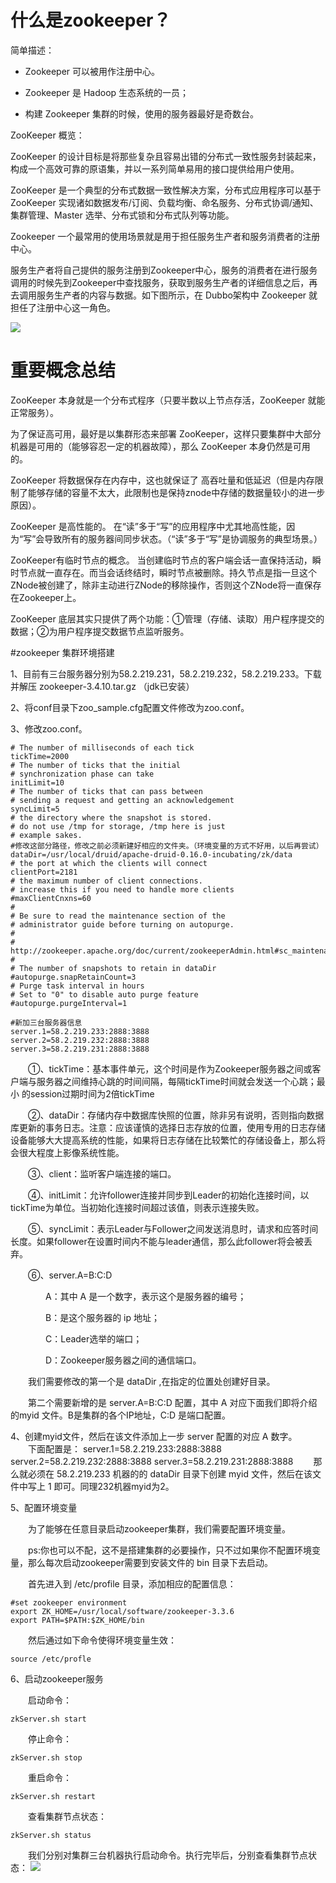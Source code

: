 # 什么是zookeeper？

简单描述：

- Zookeeper 可以被用作注册中心。

- Zookeeper 是 Hadoop 生态系统的一员；

* 构建 Zookeeper 集群的时候，使用的服务器最好是奇数台。

ZooKeeper 概览：

ZooKeeper 的设计目标是将那些复杂且容易出错的分布式一致性服务封装起来，构成一个高效可靠的原语集，并以一系列简单易用的接口提供给用户使用。

ZooKeeper 是一个典型的分布式数据一致性解决方案，分布式应用程序可以基于 ZooKeeper 实现诸如数据发布/订阅、负载均衡、命名服务、分布式协调/通知、集群管理、Master 选举、分布式锁和分布式队列等功能。

Zookeeper 一个最常用的使用场景就是用于担任服务生产者和服务消费者的注册中心。

服务生产者将自己提供的服务注册到Zookeeper中心，服务的消费者在进行服务调用的时候先到Zookeeper中查找服务，获取到服务生产者的详细信息之后，再去调用服务生产者的内容与数据。如下图所示，在 Dubbo架构中 Zookeeper 就担任了注册中心这一角色。


<img src="https://github.com/jiaming9844/hello-world/blob/master/zookeeper/img/1063359856-5b973176b0f9c_articlex.png"/>

# 重要概念总结

ZooKeeper 本身就是一个分布式程序（只要半数以上节点存活，ZooKeeper 就能正常服务）。

为了保证高可用，最好是以集群形态来部署 ZooKeeper，这样只要集群中大部分机器是可用的（能够容忍一定的机器故障），那么 ZooKeeper 本身仍然是可用的。

ZooKeeper 将数据保存在内存中，这也就保证了 高吞吐量和低延迟（但是内存限制了能够存储的容量不太大，此限制也是保持znode中存储的数据量较小的进一步原因）。

ZooKeeper 是高性能的。 在“读”多于“写”的应用程序中尤其地高性能，因为“写”会导致所有的服务器间同步状态。（“读”多于“写”是协调服务的典型场景。）

ZooKeeper有临时节点的概念。 当创建临时节点的客户端会话一直保持活动，瞬时节点就一直存在。而当会话终结时，瞬时节点被删除。持久节点是指一旦这个ZNode被创建了，除非主动进行ZNode的移除操作，否则这个ZNode将一直保存在Zookeeper上。

ZooKeeper 底层其实只提供了两个功能：①管理（存储、读取）用户程序提交的数据；②为用户程序提交数据节点监听服务。


#zookeeper 集群环境搭建

1、目前有三台服务器分别为58.2.219.231，58.2.219.232，58.2.219.233。下载并解压 zookeeper-3.4.10.tar.gz （jdk已安装）

2、将conf目录下zoo_sample.cfg配置文件修改为zoo.conf。

3、修改zoo.conf。

````
# The number of milliseconds of each tick
tickTime=2000
# The number of ticks that the initial
# synchronization phase can take
initLimit=10
# The number of ticks that can pass between
# sending a request and getting an acknowledgement
syncLimit=5
# the directory where the snapshot is stored.
# do not use /tmp for storage, /tmp here is just
# example sakes.
#修改这部分路径，修改之前必须新建好相应的文件夹。（环境变量的方式不好用，以后再尝试）
dataDir=/usr/local/druid/apache-druid-0.16.0-incubating/zk/data
# the port at which the clients will connect
clientPort=2181
# the maximum number of client connections.
# increase this if you need to handle more clients
#maxClientCnxns=60
#
# Be sure to read the maintenance section of the
# administrator guide before turning on autopurge.
#
# http://zookeeper.apache.org/doc/current/zookeeperAdmin.html#sc_maintenance
#
# The number of snapshots to retain in dataDir
#autopurge.snapRetainCount=3
# Purge task interval in hours
# Set to "0" to disable auto purge feature
#autopurge.purgeInterval=1

#新加三台服务器信息
server.1=58.2.219.233:2888:3888
server.2=58.2.219.232:2888:3888
server.3=58.2.219.231:2888:3888
````
　　①、tickTime：基本事件单元，这个时间是作为Zookeeper服务器之间或客户端与服务器之间维持心跳的时间间隔，每隔tickTime时间就会发送一个心跳；最小 的session过期时间为2倍tickTime

　　②、dataDir：存储内存中数据库快照的位置，除非另有说明，否则指向数据库更新的事务日志。注意：应该谨慎的选择日志存放的位置，使用专用的日志存储设备能够大大提高系统的性能，如果将日志存储在比较繁忙的存储设备上，那么将会很大程度上影像系统性能。

　　③、client：监听客户端连接的端口。

　　④、initLimit：允许follower连接并同步到Leader的初始化连接时间，以tickTime为单位。当初始化连接时间超过该值，则表示连接失败。

　　⑤、syncLimit：表示Leader与Follower之间发送消息时，请求和应答时间长度。如果follower在设置时间内不能与leader通信，那么此follower将会被丢弃。

　　⑥、server.A=B:C:D

　　　　A：其中 A 是一个数字，表示这个是服务器的编号；

　　　　B：是这个服务器的 ip 地址；

　　　　C：Leader选举的端口；

　　　　D：Zookeeper服务器之间的通信端口。

　　我们需要修改的第一个是 dataDir ,在指定的位置处创建好目录。

　　第二个需要新增的是 server.A=B:C:D 配置，其中 A 对应下面我们即将介绍的myid 文件。B是集群的各个IP地址，C:D 是端口配置。

4、创建myid文件，然后在该文件添加上一步 server 配置的对应 A 数字。
　　下面配置是：
    server.1=58.2.219.233:2888:3888
    server.2=58.2.219.232:2888:3888
    server.3=58.2.219.231:2888:3888
　　那么就必须在 58.2.219.233 机器的的 dataDir 目录下创建 myid 文件，然后在该文件中写上 1 即可。同理232机器myid为2。
  
5、配置环境变量

　　为了能够在任意目录启动zookeeper集群，我们需要配置环境变量。

　　ps:你也可以不配，这不是搭建集群的必要操作，只不过如果你不配置环境变量，那么每次启动zookeeper需要到安装文件的 bin 目录下去启动。

　　首先进入到 /etc/profile 目录，添加相应的配置信息：

    #set zookeeper environment
    export ZK_HOME=/usr/local/software/zookeeper-3.3.6
    export PATH=$PATH:$ZK_HOME/bin
　　然后通过如下命令使得环境变量生效：

    source /etc/profle

6、启动zookeeper服务

　　启动命令：

    zkServer.sh start
　　停止命令：

    zkServer.sh stop
　　重启命令：

    zkServer.sh restart
　　查看集群节点状态：

    zkServer.sh status
　　我们分别对集群三台机器执行启动命令。执行完毕后，分别查看集群节点状态：
  <img src="https://github.com/jiaming9844/hello-world/blob/master/zookeeper/img/1120165-20181027125808915-966913713.png"/>
